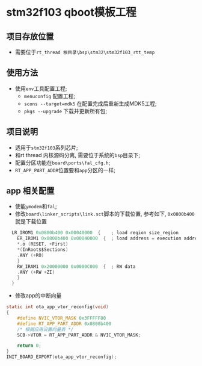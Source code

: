 <!--
 * @Author: TOTHTOT 37585883+TOTHTOT@users.noreply.github.com
 * @Date: 2025-01-09 22:54:57
 * @LastEditors: TOTHTOT 37585883+TOTHTOT@users.noreply.github.com
 * @LastEditTime: 2025-01-22 17:35:00
 * @FilePath: \stm32f103_rtt_temp\README.md
 * @Description:项目说明
-->
# stm32f103 qboot模板工程

## 项目存放位置
 - 需要位于`rt_thread 根目录\bsp\stm32\stm32f103_rtt_temp`

## 使用方法
 - 使用`env`工具配置工程;
   - `menuconfig` 配置工程;
   - `scons --target=mdk5` 在配置完成后重新生成MDK5工程;
   - `pkgs --upgrade` 下载并更新所有包;

## 项目说明
 - 适用于`stm32f103`系列芯片;
 - 和rt thread 内核源码分离, 需要位于系统的`bsp`目录下;
 - 配置分区功能在`board\ports\fal_cfg.h`;
 - `RT_APP_PART_ADDR`位置要和`app`分区的一样;

## app 相关配置
 - 使能`ymodem`和`fal`;
 - 修改`board\linker_scripts\link.sct`脚本的下载位置, 参考如下, `0x0800b400`就是下载位置
```c
  LR_IROM1 0x0800b400 0x00040000  {    ; load region size_region
    ER_IROM1 0x0800b400 0x00040000  {  ; load address = execution address
    *.o (RESET, +First)
    *(InRoot$$Sections)
    .ANY (+RO)
    }
    RW_IRAM1 0x20000000 0x0000C000  {  ; RW data
    .ANY (+RW +ZI)
    }
  }
```
 - 修改app的中断向量
```c
static int ota_app_vtor_reconfig(void)
{
    #define NVIC_VTOR_MASK 0x3FFFFF80
    #define RT_APP_PART_ADDR 0x0800b400
    /* 根据应用设置向量表 */
    SCB->VTOR = RT_APP_PART_ADDR & NVIC_VTOR_MASK;

    return 0;
}
INIT_BOARD_EXPORT(ota_app_vtor_reconfig);
```
